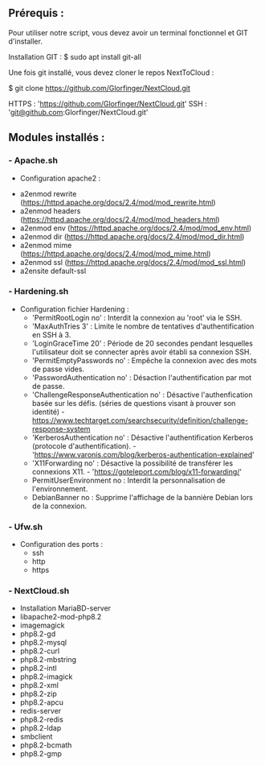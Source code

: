 ## Prérequis : 
Pour utiliser notre script, vous devez avoir un terminal fonctionnel et GIT d'installer.

Installation GIT : $ sudo apt install git-all

Une fois git installé, vous devez cloner le repos NextToCloud :

$ git clone https://github.com/Glorfinger/NextCloud.git

HTTPS : 'https://github.com/Glorfinger/NextCloud.git'
SSH : 'git@github.com:Glorfinger/NextCloud.git'

## Modules installés :

### - Apache.sh
- Configuration apache2 :
 * a2enmod rewrite (https://httpd.apache.org/docs/2.4/mod/mod_rewrite.html)
 * a2enmod headers (https://httpd.apache.org/docs/2.4/mod/mod_headers.html)
 * a2enmod env (https://httpd.apache.org/docs/2.4/mod/mod_env.html)
 * a2enmod dir (https://httpd.apache.org/docs/2.4/mod/mod_dir.html)
 * a2enmod mime (https://httpd.apache.org/docs/2.4/mod/mod_mime.html)
 * a2enmod ssl (https://httpd.apache.org/docs/2.4/mod/mod_ssl.html)
 * a2ensite default-ssl

### - Hardening.sh
- Configuration fichier Hardening :
  * 'PermitRootLogin no' : Interdit la connexion au 'root' via le SSH.
  * 'MaxAuthTries 3' : Limite le nombre de tentatives d'authentification en SSH à 3.
  * 'LoginGraceTime 20' : Période de 20 secondes pendant lesquelles l'utilisateur doit se connecter après avoir établi sa connexion SSH.
  * 'PermitEmptyPasswords no' : Empêche la connexion avec des mots de passe vides.
  * 'PasswordAuthentication no' : Désaction l'authentification par mot de passe.
  * 'ChallengeResponseAuthentication no' : Désactive l'authenfication basée sur les défis. (séries de questions visant à prouver son identité) - https://www.techtarget.com/searchsecurity/definition/challenge-response-system
  * 'KerberosAuthentication no' : Désactive l'authentification Kerberos (protocole d'authentification). - 'https://www.varonis.com/blog/kerberos-authentication-explained'
  * 'X11Forwarding no' : Désactive la possibilité de transférer les connexions X11. - 'https://goteleport.com/blog/x11-forwarding/'
  * PermitUserEnvironment no : Interdit la personnalisation de l'environnement.
  * DebianBanner no : Supprime l'affichage de la bannière Debian lors de la connexion.


### - Ufw.sh
 - Configuration des ports :
   * ssh
   * http
   * https

### - NextCloud.sh
- Installation MariaBD-server
- libapache2-mod-php8.2
- imagemagick
- php8.2-gd
- php8.2-mysql
- php8.2-curl
- php8.2-mbstring
- php8.2-intl
- php8.2-imagick
- php8.2-xml
- php8.2-zip
- php8.2-apcu
- redis-server
- php8.2-redis
- php8.2-ldap
- smbclient
- php8.2-bcmath
- php8.2-gmp
